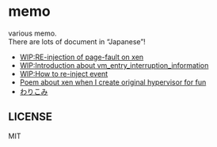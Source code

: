 # memo
various memo.  
There are lots of  document in “Japanese”!  
* [WIP:RE-injection of page-fault on xen](hv/re-inject-pf-xen.md)
* [WIP:Introduction about vm_entry_interruption_information](hv/vm_entry_interruption_information.md)
* [WIP:How to re-inject event](hv/how-to-re-inject-event.md)
* [Poem about xen when I create original hypervisor for fun](hv/poem-about-xen.md)
* [わりこみ](hv/warikomi.md)

## LICENSE
MIT
